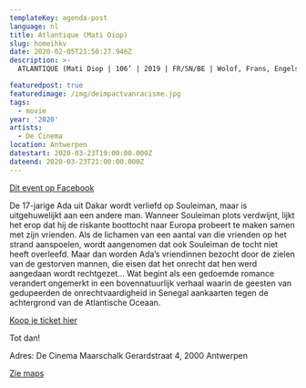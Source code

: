 ```yaml
---
templateKey: agenda-post
language: nl
title: Atlantique (Mati Diop)
slug: homeihkv
date: 2020-02-05T21:50:27.946Z
description: >-
  ATLANTIQUE (Mati Diop | 106’ | 2019 | FR/SN/BE | Wolof, Frans, Engels, Arabisch gesproken | NL OT).

featuredpost: true
featuredimage: /img/deimpactvanracisme.jpg
tags:
  - movie
year: '2020'
artists:
  - De Cinema
location: Antwerpen
datestart: 2020-03-23T19:00:00.000Z
dateend: 2020-03-23T21:00:00.000Z
---
```

[Dit event op Facebook](https://www.facebook.com/events/2968219436562609/)

De 17-jarige Ada uit Dakar wordt verliefd op Souleiman, maar is uitgehuwelijkt aan een andere man. Wanneer Souleiman plots verdwijnt, lijkt het erop dat hij de riskante boottocht naar Europa probeert te maken samen met zijn vrienden. Als de lichamen van een aantal van die vrienden op het strand aanspoelen, wordt aangenomen dat ook Souleiman de tocht niet heeft overleefd. Maar dan worden Ada’s vriendinnen bezocht door de zielen van de gestorven mannen, die eisen dat het onrecht dat hen werd aangedaan wordt rechtgezet… Wat begint als een gedoemde romance verandert ongemerkt in een bovennatuurlijk verhaal waarin de geesten van gedupeerden de onrechtvaardigheid in Senegal aankaarten tegen de achtergrond van de Atlantische Oceaan.


[Koop je ticket hier](https://apps.ticketmatic.com/widgets/villanella/flow/decinema?event=339361879950&l=nl&_ga=2.30690043.556322327.1582141532-1325261942.1566201712&fbclid=IwAR2t1i0joKaE0HzW2tFoYTurftdj81GZLkzfTwbMWDWjEUiZphMXoYAWy4M#!/addtickets)

Tot dan!

Adres: De Cinema
Maarschalk Gerardstraat 4, 2000 Antwerpen

[Zie maps](https://goo.gl/maps/EWtf3hHPXwGVqt6S8)
